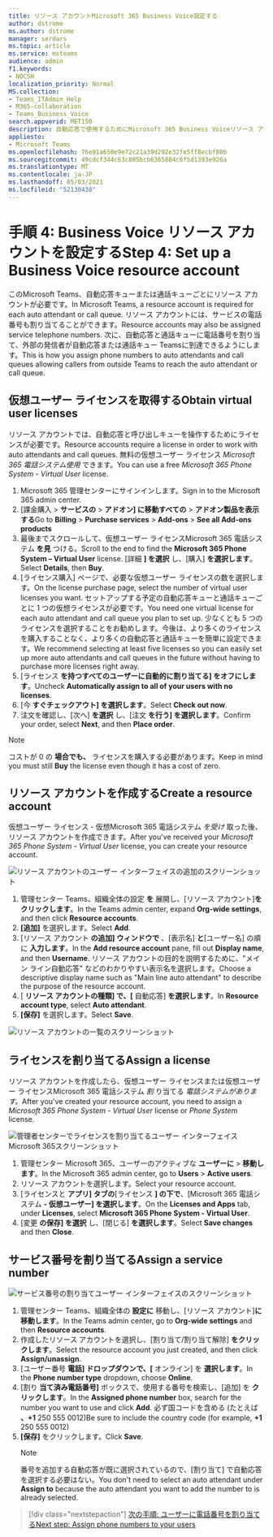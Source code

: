 ```yaml
---
title: リソース アカウントMicrosoft 365 Business Voice設定する
author: dstrome
ms.author: dstrome
manager: serdars
ms.topic: article
ms.service: msteams
audience: admin
f1.keywords:
- NOCSH
localization_priority: Normal
MS.collection:
- Teams_ITAdmin_Help
- M365-collaboration
- Teams_Business_Voice
search.appverid: MET150
description: 自動応答で使用するためにMicrosoft 365 Business Voiceリソース アカウントを設定する方法について説明します。
appliesto:
- Microsoft Teams
ms.openlocfilehash: 76e91a650e9e72c21a39d292e32fe5ff8ecbf80b
ms.sourcegitcommit: 49cdcf344c63c805bcb6365804c6f5d1393e926a
ms.translationtype: MT
ms.contentlocale: ja-JP
ms.lasthandoff: 05/03/2021
ms.locfileid: "52130438"
---
```

# <a name="step-4-set-up-a-business-voice-resource-account"></a><span data-ttu-id="dc9b2-103">手順 4: Business Voice リソース アカウントを設定する</span><span class="sxs-lookup"><span data-stu-id="dc9b2-103">Step 4: Set up a Business Voice resource account</span></span>

<span data-ttu-id="dc9b2-104">このMicrosoft Teams、自動応答キューまたは通話キューごとにリソース アカウントが必要です。</span><span class="sxs-lookup"><span data-stu-id="dc9b2-104">In Microsoft Teams, a resource account is required for each auto attendant or call queue.</span></span> <span data-ttu-id="dc9b2-105">リソース アカウントには、サービスの電話番号も割り当てることができます。</span><span class="sxs-lookup"><span data-stu-id="dc9b2-105">Resource accounts may also be assigned service telephone numbers.</span></span> <span data-ttu-id="dc9b2-106">次に、自動応答と通話キューに電話番号を割り当て、外部の発信者が自動応答または通話キュー Teamsに到達できるようにします。</span><span class="sxs-lookup"><span data-stu-id="dc9b2-106">This is how you assign phone numbers to auto attendants and call queues allowing callers from outside Teams to reach the auto attendant or call queue.</span></span>

## <a name="obtain-virtual-user-licenses"></a><span data-ttu-id="dc9b2-107">仮想ユーザー ライセンスを取得する</span><span class="sxs-lookup"><span data-stu-id="dc9b2-107">Obtain virtual user licenses</span></span>

<span data-ttu-id="dc9b2-108">リソース アカウントでは、自動応答と呼び出しキューを操作するためにライセンスが必要です。</span><span class="sxs-lookup"><span data-stu-id="dc9b2-108">Resource accounts require a license in order to work with auto attendants and call queues.</span></span> <span data-ttu-id="dc9b2-109">無料の仮想ユーザー ライセンス *Microsoft 365 電話システム使用* できます。</span><span class="sxs-lookup"><span data-stu-id="dc9b2-109">You can use a free *Microsoft 365 Phone System - Virtual User* license.</span></span>

1. <span data-ttu-id="dc9b2-110">Microsoft 365 管理センターにサインインします。</span><span class="sxs-lookup"><span data-stu-id="dc9b2-110">Sign in to the Microsoft 365 admin center.</span></span>
2. <span data-ttu-id="dc9b2-111">[課金購入  >  **サービスの**  >  **アドオン] に移動すべての**  >  **アドオン製品を表示する**</span><span class="sxs-lookup"><span data-stu-id="dc9b2-111">Go to **Billing** > **Purchase services** > **Add-ons** > **See all Add-ons products**</span></span>
3. <span data-ttu-id="dc9b2-112">最後までスクロールして、仮想ユーザー ライセンスMicrosoft 365 電話システム **を見** つける。</span><span class="sxs-lookup"><span data-stu-id="dc9b2-112">Scroll to the end to find the **Microsoft 365 Phone System – Virtual User** license.</span></span> <span data-ttu-id="dc9b2-113">[詳細 **] を選択** し、[購入] **を選択します**。</span><span class="sxs-lookup"><span data-stu-id="dc9b2-113">Select **Details**, then **Buy**.</span></span>
4. <span data-ttu-id="dc9b2-114">[ライセンス購入] ページで、必要な仮想ユーザー ライセンスの数を選択します。</span><span class="sxs-lookup"><span data-stu-id="dc9b2-114">On the license purchase page, select the number of virtual user licenses you want.</span></span> <span data-ttu-id="dc9b2-115">セットアップする予定の自動応答キューと通話キューごとに 1 つの仮想ライセンスが必要です。</span><span class="sxs-lookup"><span data-stu-id="dc9b2-115">You need one virtual license for each auto attendant and call queue you plan to set up.</span></span> <span data-ttu-id="dc9b2-116">少なくとも 5 つのライセンスを選択することをお勧めします。今後は、より多くのライセンスを購入することなく、より多くの自動応答と通話キューを簡単に設定できます。</span><span class="sxs-lookup"><span data-stu-id="dc9b2-116">We recommend selecting at least five licenses so you can easily set up more auto attendants and call queues in the future without having to purchase more licenses right away.</span></span>
5. <span data-ttu-id="dc9b2-117">[ライセンス **を持つすべてのユーザーに自動的に割り当てる] をオフにします**。</span><span class="sxs-lookup"><span data-stu-id="dc9b2-117">Uncheck **Automatically assign to all of your users with no licenses**.</span></span>
6. <span data-ttu-id="dc9b2-118">[今 **すぐチェックアウト] を選択します**。</span><span class="sxs-lookup"><span data-stu-id="dc9b2-118">Select **Check out now**.</span></span>
7. <span data-ttu-id="dc9b2-119">注文を確認し、[次へ] **を選択** し、[注文 **を行う] を選択します**。</span><span class="sxs-lookup"><span data-stu-id="dc9b2-119">Confirm your order, select **Next**, and then **Place order**.</span></span>

> [!NOTE]
> <span data-ttu-id="dc9b2-120">コストが 0 の  **場合でも、** ライセンスを購入する必要があります。</span><span class="sxs-lookup"><span data-stu-id="dc9b2-120">Keep in mind you must still  **Buy** the license even though it has a cost of zero.</span></span>

## <a name="create-a-resource-account"></a><span data-ttu-id="dc9b2-121">リソース アカウントを作成する</span><span class="sxs-lookup"><span data-stu-id="dc9b2-121">Create a resource account</span></span>

<span data-ttu-id="dc9b2-122">仮想ユーザー ライセンス - 仮想Microsoft 365 電話システム *を受け* 取った後、リソース アカウントを作成できます。</span><span class="sxs-lookup"><span data-stu-id="dc9b2-122">After you've received your *Microsoft 365 Phone System - Virtual User* license, you can create your resource account.</span></span>

![リソース アカウントのユーザー インターフェイスの追加のスクリーンショット](../media/resource-account-add.png)

1. <span data-ttu-id="dc9b2-124">管理センター Teams、組織全体の設定 **を** 展開し、[リソース アカウント]**をクリックします**。</span><span class="sxs-lookup"><span data-stu-id="dc9b2-124">In the Teams admin center, expand **Org-wide settings**, and then click **Resource accounts**.</span></span>
2. <span data-ttu-id="dc9b2-125">**[追加]** を選択します。</span><span class="sxs-lookup"><span data-stu-id="dc9b2-125">Select **Add**.</span></span>
3. <span data-ttu-id="dc9b2-126">[リソース アカウント **の追加] ウィンドウで** 、[表示名] **と**[ユーザー名] の順に **入力します**。</span><span class="sxs-lookup"><span data-stu-id="dc9b2-126">In the **Add resource account** pane, fill out **Display name**, and then **Username**.</span></span> <span data-ttu-id="dc9b2-127">リソース アカウントの目的を説明するために、"メイン ライン自動応答" などのわかりやすい表示名を選択します。</span><span class="sxs-lookup"><span data-stu-id="dc9b2-127">Choose a descriptive display name such as "Main line auto attendant" to describe the purpose of the resource account.</span></span>
4. <span data-ttu-id="dc9b2-128">[ **リソース アカウントの種類] で、[** 自動応答] **を選択します**。</span><span class="sxs-lookup"><span data-stu-id="dc9b2-128">In **Resource account type**, select **Auto attendant**.</span></span>
5. <span data-ttu-id="dc9b2-129">**[保存]** を選択します。</span><span class="sxs-lookup"><span data-stu-id="dc9b2-129">Select **Save**.</span></span>

![リソース アカウントの一覧のスクリーンショット](../media/resource-accounts-page.png)

## <a name="assign-a-license"></a><span data-ttu-id="dc9b2-131">ライセンスを割り当てる</span><span class="sxs-lookup"><span data-stu-id="dc9b2-131">Assign a license</span></span>

<span data-ttu-id="dc9b2-132">リソース アカウントを作成したら、仮想ユーザー ライセンスまたは仮想ユーザー ライセンスMicrosoft 365 電話システム *割* り当てる *電話システムがあります。*</span><span class="sxs-lookup"><span data-stu-id="dc9b2-132">After you've created your resource account, you need to assign a *Microsoft 365 Phone System - Virtual User* license or *Phone System* license.</span></span>

![管理者センターでライセンスを割り当てるユーザー インターフェイスMicrosoft 365スクリーンショット](../media/resource-account-assign-virtual-user-license.png)

1. <span data-ttu-id="dc9b2-134">管理センター Microsoft 365、ユーザーのアクティブな **ユーザーに**  >  **移動します**。</span><span class="sxs-lookup"><span data-stu-id="dc9b2-134">In the Microsoft 365 admin center, go to **Users** > **Active users**.</span></span>
2. <span data-ttu-id="dc9b2-135">リソース アカウントを選択します。</span><span class="sxs-lookup"><span data-stu-id="dc9b2-135">Select your resource account.</span></span>
1. <span data-ttu-id="dc9b2-136">[ライセンスと **アプリ] タブの**[ライセンス **] の下で**、[Microsoft 365 電話システム **- 仮想ユーザー] を選択します**。</span><span class="sxs-lookup"><span data-stu-id="dc9b2-136">On the **Licenses and Apps** tab, under **Licenses**, select **Microsoft 365 Phone System - Virtual User**.</span></span>
1. <span data-ttu-id="dc9b2-137">[変更 **の保存] を選択** し、[閉じる] **を選択します**。</span><span class="sxs-lookup"><span data-stu-id="dc9b2-137">Select **Save changes** and then **Close**.</span></span>

## <a name="assign-a-service-number"></a><span data-ttu-id="dc9b2-138">サービス番号を割り当てる</span><span class="sxs-lookup"><span data-stu-id="dc9b2-138">Assign a service number</span></span>

![サービス番号の割り当てユーザー インターフェイスのスクリーンショット](../media/resource-account-assign-phone-number.png)

1. <span data-ttu-id="dc9b2-140">管理センター Teams、組織全体の **設定に** 移動し、[リソース アカウント]**に移動します**。</span><span class="sxs-lookup"><span data-stu-id="dc9b2-140">In the Teams admin center, go to **Org-wide settings** and then **Resource accounts**.</span></span> 
1. <span data-ttu-id="dc9b2-141">作成したリソース アカウントを選択し、[割り当て/割り当て解除] **をクリックします**。</span><span class="sxs-lookup"><span data-stu-id="dc9b2-141">Select the resource account you just created, and then click **Assign/unassign**.</span></span>
1. <span data-ttu-id="dc9b2-142">[ユーザー番号 **電話] ドロップダウンで、[** オンライン] を **選択します**。</span><span class="sxs-lookup"><span data-stu-id="dc9b2-142">In the **Phone number type** dropdown, choose **Online**.</span></span>
1. <span data-ttu-id="dc9b2-143">[割り **当て済み電話番号]** ボックスで、使用する番号を検索し、[追加] を **クリックします**。</span><span class="sxs-lookup"><span data-stu-id="dc9b2-143">In the **Assigned phone number** box, search for the number you want to use and click **Add**.</span></span> <span data-ttu-id="dc9b2-144">必ず国コードを含める (たとえば **、+1** 250 555 0012)</span><span class="sxs-lookup"><span data-stu-id="dc9b2-144">Be sure to include the country code (for example, **+1** 250 555 0012)</span></span>
1. <span data-ttu-id="dc9b2-145">**[保存]** をクリックします。</span><span class="sxs-lookup"><span data-stu-id="dc9b2-145">Click **Save**.</span></span>
    > [!NOTE]
    > <span data-ttu-id="dc9b2-146">番号を追加する自動応答が既に選択されているので、[割り当て] で自動応答を選択する必要はない。</span><span class="sxs-lookup"><span data-stu-id="dc9b2-146">You don't need to select an auto attendant under **Assign to** because the auto attendant you want to add the number to is already selected.</span></span>

> [!div class="nextstepaction"]
> [<span data-ttu-id="dc9b2-147">次の手順: ユーザーに電話番号を割り当てる</span><span class="sxs-lookup"><span data-stu-id="dc9b2-147">Next step: Assign phone numbers to your users</span></span>](set-up-assign-numbers.md)
